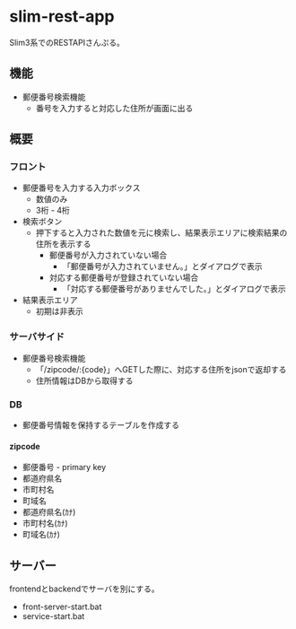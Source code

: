 # slim-rest-app
Slim3系でのRESTAPIさんぷる。  

## 機能
* 郵便番号検索機能  
    * 番号を入力すると対応した住所が画面に出る

## 概要
### フロント
* 郵便番号を入力する入力ボックス
    * 数値のみ
    * 3桁 - 4桁
* 検索ボタン
    * 押下すると入力された数値を元に検索し、結果表示エリアに検索結果の住所を表示する
        * 郵便番号が入力されていない場合
            * 「郵便番号が入力されていません。」とダイアログで表示
        * 対応する郵便番号が登録されていない場合
            * 「対応する郵便番号がありませんでした。」とダイアログで表示
* 結果表示エリア
    * 初期は非表示

### サーバサイド
* 郵便番号検索機能
    * 「/zipcode/:{code}」へGETした際に、対応する住所をjsonで返却する
    * 住所情報はDBから取得する

### DB
* 郵便番号情報を保持するテーブルを作成する

#### zipcode
* 郵便番号 - primary key
* 都道府県名
* 市町村名
* 町域名
* 都道府県名(ｶﾅ)
* 市町村名(ｶﾅ)
* 町域名(ｶﾅ)

## サーバー
frontendとbackendでサーバを別にする。  

* front-server-start.bat
* service-start.bat
